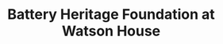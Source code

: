 ---
layout: repo
title: "Battery Heritage Foundation at Watson House"
id: 21675
permalink: repos/21675/
---